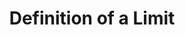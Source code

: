 ---
title: Definition of a Limit
description: In this guide we will learn how to evaluate rate of change, domain and range of functions in Calculus. 
slug: /limit
tags:
  - Calculus Limit Notes
  - Calculus Limit
  - Calculus iiNotes Limit
  - Calculus Limit Guide
  - Calculus
  - Limit
  
sidebar_position: 3

---